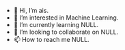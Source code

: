 - 👋 Hi, I’m ais.
- 👀 I’m interested in Machine Learning.
- 🌱 I’m currently learning NULL.
- 💞️ I’m looking to collaborate on NULL.
- 📫 How to reach me NULL.

<!---
aydenais23/aydenais23 is a ✨ special ✨ repository because its `README.md` (this file) appears on your GitHub profile.
You can click the Preview link to take a look at your changes.
--->
